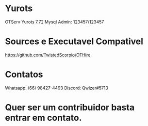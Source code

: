 # Yurots
OTServ Yurots 7.72 Mysql
Admin: 123457/123457

# Sources e Executavel Compativel
https://github.com/TwistedScorpio/OTHire

# Contatos
Whatsapp: (66) 98427-4493
Discord: Qwizer#5713

# Quer ser um contribuidor basta entrar em contato.
